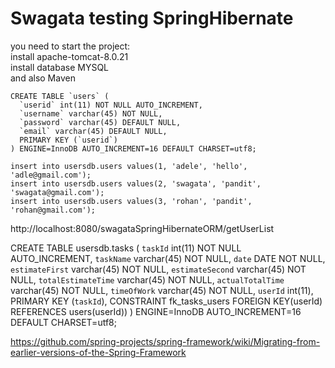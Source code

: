 # Swagata testing SpringHibernate

you need to start the project:  
install apache-tomcat-8.0.21  
install  database MYSQL  
and also Maven  

```mysql
CREATE TABLE `users` (
  `userid` int(11) NOT NULL AUTO_INCREMENT,
  `username` varchar(45) NOT NULL,
  `password` varchar(45) DEFAULT NULL,
  `email` varchar(45) DEFAULT NULL,
  PRIMARY KEY (`userid`)
) ENGINE=InnoDB AUTO_INCREMENT=16 DEFAULT CHARSET=utf8;

```
```mysql
insert into usersdb.users values(1, 'adele', 'hello', 'adle@gmail.com');
insert into usersdb.users values(2, 'swagata', 'pandit', 'swagata@gmail.com');
insert into usersdb.users values(3, 'rohan', 'pandit', 'rohan@gmail.com');
```

http://localhost:8080/swagataSpringHibernateORM/getUserList


CREATE TABLE usersdb.tasks (
  `taskId` int(11) NOT NULL AUTO_INCREMENT,
  `taskName` varchar(45) NOT NULL,
  `date` DATE NOT NULL,
  `estimateFirst` varchar(45) NOT NULL,
  `estimateSecond` varchar(45) NOT NULL,
  `totalEstimateTime` varchar(45) NOT NULL,
  `actualTotalTime` varchar(45) NOT NULL,
  `timeOfWork` varchar(45) NOT NULL,
  `userId` int(11),
  PRIMARY KEY (`taskId`),
  CONSTRAINT fk_tasks_users FOREIGN KEY(userId) REFERENCES users(userId))
) ENGINE=InnoDB AUTO_INCREMENT=16 DEFAULT CHARSET=utf8;

https://github.com/spring-projects/spring-framework/wiki/Migrating-from-earlier-versions-of-the-Spring-Framework

